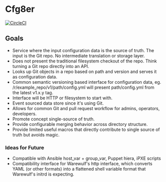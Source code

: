 # Cfg8er

[![CircleCI](https://circleci.com/gh/cfg8er/cfg8er.svg?style=svg)](https://circleci.com/gh/cfg8er/cfg8er)

## Goals

- Service where the input configuration data is the source of truth. The input is the Git repo. No intermediate translation or storage layer.
- Does not present the traditional filesystem checkout of the repo. Think turning a Git repo directly into an API.
- Looks up Git objects in a repo based on path and version and serves it as configuration data.
- Common semantic versioning based interface for configuration data, eg. /r/example_repo/v1/path/config.yml will present path/config.yml from the latest v1.x.y tag.
- Interface will be HTTP or filesystem to start with. 
- Event sourced data store since it's using Git.
- Allows for common Git and pull request workflow for admins, operators, developers.
- Promote concept single-source of truth.
- Provide configurable merging behavior across directory structure.
- Provide limited useful macros that directly contribute to single source of truth but avoids magic.

### Ideas for Future

- Compatible with Ansible host_var + group_var, Puppet hiera, iPXE scripts
- Compatibility interface for Warewulf's http interface, which converts YAML (or other formats) into a flattened shell variable format that Warewulf's initrd is expecting.
